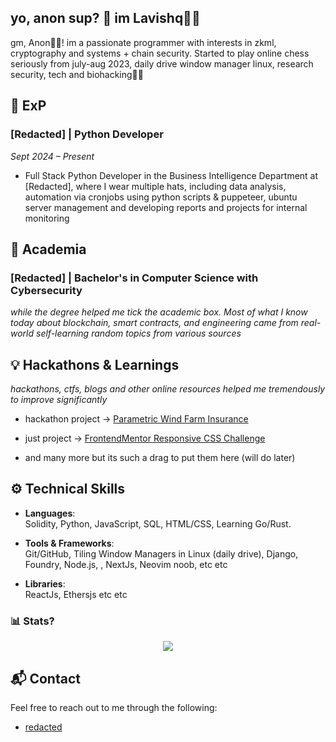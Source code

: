 ## yo, anon sup? 👋 im Lavishq🐧🐧

<!--
- 🔭 I’m currently working on ...
- 🌱 I’m currently learning ...
- 👯 I’m looking to collaborate on ...
- 🤔 I’m looking for help with ...
- 💬 Ask me about ...
- 📫 How to reach me: ...
- 😄 Pronouns: ...
- ⚡ Fun fact: ...
-->

gm, Anon🐧🐧! im a passionate programmer with interests in zkml, cryptography and systems + chain security. Started to play online chess seriously from july-aug 2023, daily drive window manager linux, research security, tech and biohacking🐧🐧

## 💼 ExP

### [Redacted] | Python Developer
*Sept 2024 – Present*

- Full Stack Python Developer in the Business Intelligence Department at [Redacted], where I wear multiple hats, including data analysis, automation via cronjobs using python scripts & puppeteer, ubuntu server management and developing reports and projects for internal monitoring

## 🏫 Academia

### [Redacted] | Bachelor's in Computer Science with Cybersecurity  

_while the degree helped me tick the academic box. Most of what I know today about blockchain, smart contracts, and engineering came from real-world self-learning random topics from various sources_

## 💡 Hackathons & Learnings

_hackathons, ctfs, blogs and other online resources helped me tremendously to improve significantly_

- hackathon project -> [Parametric Wind Farm Insurance](https://github.com/your-profile/parametric-wind-farm-insurance) 

- just project -> [FrontendMentor Responsive CSS Challenge](https://github.com/your-profile/responsive-css-challenge)  

- and many more but its such a drag to put them here (will do later)

## ⚙️ Technical Skills

- **Languages**:  
  Solidity, Python, JavaScript, SQL, HTML/CSS, Learning Go/Rust.

- **Tools & Frameworks**:  
  Git/GitHub, Tiling Window Managers in Linux (daily drive), Django, Foundry, Node.js, , NextJs, Neovim noob, etc etc

- **Libraries**:  
  ReactJs, Ethersjs etc etc

### 📊 Stats?

<div style="text-align: center;">
    <a href="https://github.com/lavishq">
        <img src="https://github-readme-stats.vercel.app/api/top-langs/?username=lavishq&theme=tokyonight&layout=compact&langs_count=8&hide_border=false" />
    </a>
</div>

## 📬 Contact

Feel free to reach out to me through the following:

- [redacted](mailto:your-email@example.com)
